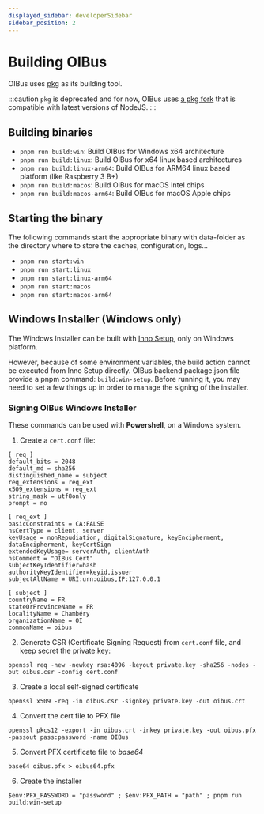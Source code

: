 ```yaml
---
displayed_sidebar: developerSidebar
sidebar_position: 2
---
```


# Building OIBus

OIBus uses [pkg](https://github.com/vercel/pkg) as its building tool.

:::caution
`pkg` is deprecated and for now, OIBus uses [a pkg fork](https://github.com/yao-pkg/pkg) that is compatible with latest
versions of NodeJS.
:::

## Building binaries

- `pnpm run build:win`: Build OIBus for Windows x64 architecture
- `pnpm run build:linux`: Build OIBus for x64 linux based architectures
- `pnpm run build:linux-arm64`: Build OIBus for ARM64 linux based platform (like Raspberry 3 B+)
- `pnpm run build:macos`: Build OIBus for macOS Intel chips
- `pnpm run build:macos-arm64`:  Build OIBus for macOS Apple chips

## Starting the binary

The following commands start the appropriate binary with data-folder as the directory where to store the caches,
configuration, logs...

- `pnpm run start:win`
- `pnpm run start:linux`
- `pnpm run start:linux-arm64`
- `pnpm run start:macos`
- `pnpm run start:macos-arm64`

## Windows Installer (Windows only)

The Windows Installer can be built with [Inno Setup](https://jrsoftware.org/isinfo.php), only on Windows platform.

However, because of some environment variables, the build action cannot be executed from Inno Setup directly. OIBus
backend
package.json file provide a pnpm command: `build:win-setup`. Before running it, you may need to set a few things up in
order
to manage the signing of the installer.

### Signing OIBus Windows Installer

These commands can be used with **Powershell**, on a Windows system.

1. Create a `cert.conf` file:

```
[ req ]
default_bits = 2048
default_md = sha256
distinguished_name = subject
req_extensions = req_ext
x509_extensions = req_ext
string_mask = utf8only
prompt = no

[ req_ext ]
basicConstraints = CA:FALSE
nsCertType = client, server
keyUsage = nonRepudiation, digitalSignature, keyEncipherment, dataEncipherment, keyCertSign
extendedKeyUsage= serverAuth, clientAuth
nsComment = "OIBus Cert"
subjectKeyIdentifier=hash
authorityKeyIdentifier=keyid,issuer
subjectAltName = URI:urn:oibus,IP:127.0.0.1

[ subject ]
countryName = FR
stateOrProvinceName = FR
localityName = Chambéry
organizationName = OI
commonName = oibus
```

2. Generate CSR (Certificate Signing Request) from `cert.conf` file, and keep secret the private.key:

```
openssl req -new -newkey rsa:4096 -keyout private.key -sha256 -nodes -out oibus.csr -config cert.conf
```

3. Create a local self-signed certificate

```
openssl x509 -req -in oibus.csr -signkey private.key -out oibus.crt
```

4. Convert the cert file to PFX file

```
openssl pkcs12 -export -in oibus.crt -inkey private.key -out oibus.pfx -passout pass:password -name OIBus
```

5. Convert PFX certificate file to _base64_

```
base64 oibus.pfx > oibus64.pfx
```

6. Create the installer

```
$env:PFX_PASSWORD = "password" ; $env:PFX_PATH = "path" ; pnpm run build:win-setup
```
